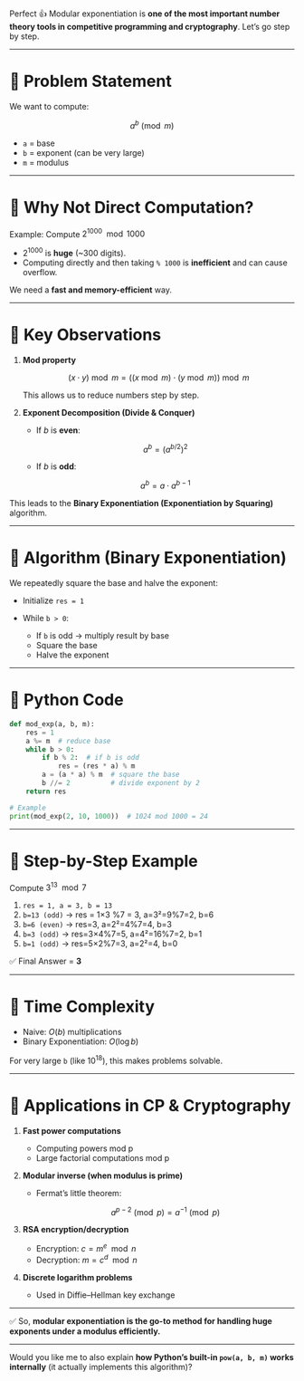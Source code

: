 Perfect 👍 Modular exponentiation is **one of the most important number theory tools in competitive programming and cryptography**. Let’s go step by step.

---

# 🔹 Problem Statement

We want to compute:

$$
a^b \pmod{m}
$$

* `a` = base
* `b` = exponent (can be very large)
* `m` = modulus

---

# 🔹 Why Not Direct Computation?

Example: Compute $2^{1000} \mod 1000$

* $2^{1000}$ is **huge** (\~300 digits).
* Computing directly and then taking `% 1000` is **inefficient** and can cause overflow.

We need a **fast and memory-efficient** way.

---

# 🔹 Key Observations

1. **Mod property**

   $$
   (x \cdot y) \bmod m = ((x \bmod m) \cdot (y \bmod m)) \bmod m
   $$

   This allows us to reduce numbers step by step.

2. **Exponent Decomposition (Divide & Conquer)**

   * If $b$ is **even**:

     $$
     a^b = (a^{b/2})^2
     $$
   * If $b$ is **odd**:

     $$
     a^b = a \cdot a^{b-1}
     $$

This leads to the **Binary Exponentiation (Exponentiation by Squaring)** algorithm.

---

# 🔹 Algorithm (Binary Exponentiation)

We repeatedly square the base and halve the exponent:

* Initialize `res = 1`
* While `b > 0`:

  * If `b` is odd → multiply result by base
  * Square the base
  * Halve the exponent

---

# 🔹 Python Code

```python
def mod_exp(a, b, m):
    res = 1
    a %= m  # reduce base
    while b > 0:
        if b % 2:  # if b is odd
            res = (res * a) % m
        a = (a * a) % m  # square the base
        b //= 2          # divide exponent by 2
    return res

# Example
print(mod_exp(2, 10, 1000))  # 1024 mod 1000 = 24
```

---

# 🔹 Step-by-Step Example

Compute $3^{13} \mod 7$

1. `res = 1, a = 3, b = 13`
2. `b=13 (odd)` → res = 1×3 %7 = 3, a=3²=9%7=2, b=6
3. `b=6 (even)` → res=3, a=2²=4%7=4, b=3
4. `b=3 (odd)` → res=3×4%7=5, a=4²=16%7=2, b=1
5. `b=1 (odd)` → res=5×2%7=3, a=2²=4, b=0

✅ Final Answer = **3**

---

# 🔹 Time Complexity

* Naive: $O(b)$ multiplications
* Binary Exponentiation: $O(\log b)$

For very large `b` (like $10^{18}$), this makes problems solvable.

---

# 🔹 Applications in CP & Cryptography

1. **Fast power computations**

   * Computing powers mod p
   * Large factorial computations mod p

2. **Modular inverse (when modulus is prime)**

   * Fermat’s little theorem:

     $$
     a^{p-2} \pmod{p} = a^{-1} \pmod{p}
     $$

3. **RSA encryption/decryption**

   * Encryption: $c = m^e \mod n$
   * Decryption: $m = c^d \mod n$

4. **Discrete logarithm problems**

   * Used in Diffie–Hellman key exchange

---

✅ So, **modular exponentiation is the go-to method for handling huge exponents under a modulus efficiently.**

---

Would you like me to also explain **how Python’s built-in `pow(a, b, m)` works internally** (it actually implements this algorithm)?

